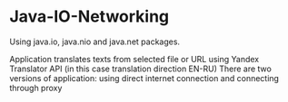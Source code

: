 # Java-IO-Networking
Using java.io, java.nio and java.net packages.

Application translates texts from selected file or URL using Yandex Translator API (in this case translation direction EN-RU)
There are two versions of application: using direct internet connection and connecting through proxy
